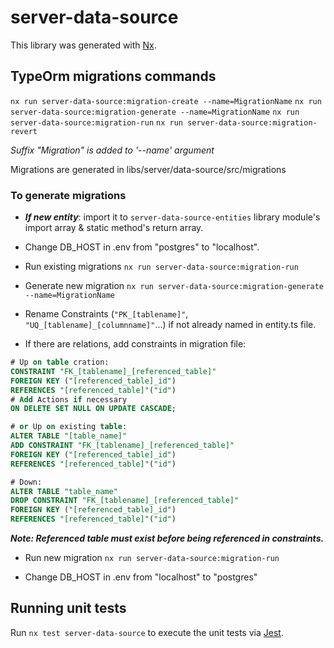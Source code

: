 # server-data-source

This library was generated with [Nx](https://nx.dev).

## TypeOrm migrations commands

`nx run server-data-source:migration-create --name=MigrationName`
`nx run server-data-source:migration-generate --name=MigrationName`
`nx run server-data-source:migration-run`
`nx run server-data-source:migration-revert`

*Suffix "Migration" is added to '--name' argument*

Migrations are generated in libs/server/data-source/src/migrations                

### To generate migrations

- ***If new entity***: import it to `server-data-source-entities` library module's import array & static method's return array.

- Change DB_HOST in .env from "postgres" to "localhost".

- Run existing migrations `nx run server-data-source:migration-run`

- Generate new migration `nx run server-data-source:migration-generate --name=MigrationName`

- Rename Constraints (`"PK_[tablename]"`, `"UQ_[tablename]_[columnname]"`...) if not already named in entity.ts file.

- If there are relations, add constraints in migration file:

```sql                             
# Up on table cration:
CONSTRAINT "FK_[tablename]_[referenced_table]" 
FOREIGN KEY ("[referenced_table]_id") 
REFERENCES "[referenced_table]"("id")  
# Add Actions if necessary
ON DELETE SET NULL ON UPDATE CASCADE;                    

# or Up on existing table:
ALTER TABLE "[table_name]" 
ADD CONSTRAINT "FK_[tablename]_[referenced_table]" 
FOREIGN KEY ("[referenced_table]_id") 
REFERENCES "[referenced_table]"("id")                              

# Down: 
ALTER TABLE "table_name" 
DROP CONSTRAINT "FK_[tablename]_[referenced_table]" 
FOREIGN KEY ("[referenced_table]_id") 
REFERENCES "[referenced_table]"("id")
``` 
***Note: Referenced table must exist before being referenced in constraints.***

- Run new migration `nx run server-data-source:migration-run`

- Change DB_HOST in .env from "localhost" to "postgres"

## Running unit tests

Run `nx test server-data-source` to execute the unit tests via [Jest](https://jestjs.io).

